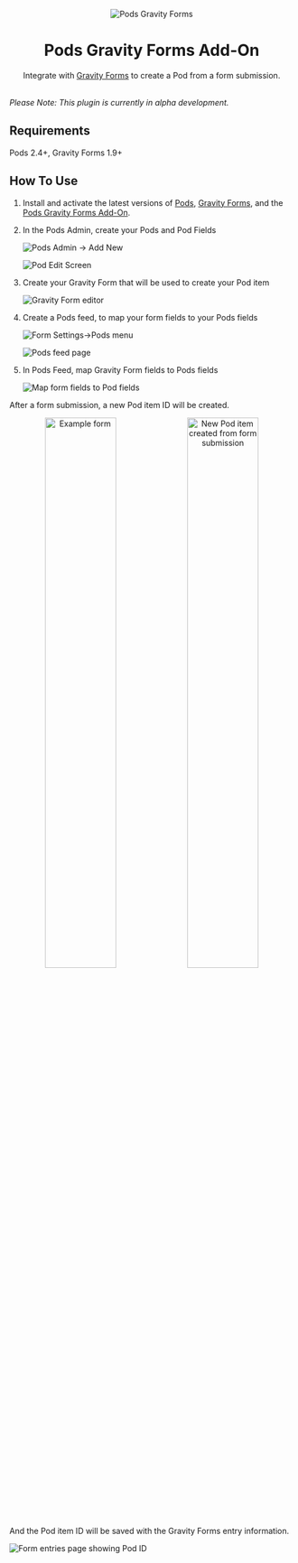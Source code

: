 <p align="center">
  <img src="./pods-gravity-forms.png" alt="Pods Gravity Forms" />
</p>
<h1 align="center">Pods Gravity Forms Add-On</h1>
<p align="center">
Integrate with <a href="http://www.gravityforms.com/">Gravity Forms</a> to create a Pod from a form submission.
</p>
<p>
<br />
<em>Please Note: This plugin is currently in alpha development.</em>
</p>

## Requirements

Pods 2.4+, Gravity Forms 1.9+

## How To Use

1. Install and activate the latest versions of [Pods](http://wordpress.org/plugins/pods/), [Gravity Forms](http://www.gravityforms.com/), and the [Pods Gravity Forms Add-On](https://github.com/pods-framework/pods-gravity-forms/archive/master.zip).

2. In the Pods Admin, create your Pods and Pod Fields

   ![Pods Admin -> Add New](https://github.com/pods-framework/pods-gravity-forms/blob/assets/screenshot-1.png?raw=true)

   ![Pod Edit Screen](https://github.com/pods-framework/pods-gravity-forms/blob/assets/screenshot-2.png?raw=true)

3. Create your Gravity Form that will be used to create your Pod item

   ![Gravity Form editor](https://github.com/pods-framework/pods-gravity-forms/blob/assets/screenshot-3.png?raw=true)

4. Create a Pods feed, to map your form fields to your Pods fields

   ![Form Settings->Pods menu](https://github.com/pods-framework/pods-gravity-forms/blob/assets/screenshot-4.png?raw=true)

   ![Pods feed page](https://github.com/pods-framework/pods-gravity-forms/blob/assets/screenshot-5.png?raw=true)

5. In Pods Feed, map Gravity Form fields to Pods fields

   ![Map form fields to Pod fields](https://github.com/pods-framework/pods-gravity-forms/blob/assets/screenshot-6.png?raw=true)


After a form submission, a new Pod item ID will be created.

<p align="center">
  <img src="https://github.com/pods-framework/pods-gravity-forms/blob/assets/screenshot-7.png?raw=true" alt="Example form" width=50% /><img src="https://github.com/pods-framework/pods-gravity-forms/blob/assets/screenshot-8.png?raw=true" alt="New Pod item created from form submission" width=50% />
</p>

And the Pod item ID will be saved with the Gravity Forms entry information.

   ![Form entries page showing Pod ID](https://github.com/pods-framework/pods-gravity-forms/blob/assets/screenshot-9.png?raw=true)
